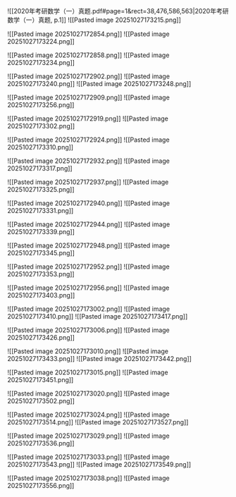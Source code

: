 ![[2020年考研数学（一）真题.pdf#page=1&rect=38,476,586,563|2020年考研数学（一）真题, p.1]]
![[Pasted image 20251027173215.png]]



![[Pasted image 20251027172854.png]]
![[Pasted image 20251027173224.png]]


![[Pasted image 20251027172858.png]]
![[Pasted image 20251027173234.png]]


![[Pasted image 20251027172902.png]]
![[Pasted image 20251027173240.png]]
![[Pasted image 20251027173248.png]]

![[Pasted image 20251027172909.png]]
![[Pasted image 20251027173256.png]]


![[Pasted image 20251027172919.png]]
![[Pasted image 20251027173302.png]]


![[Pasted image 20251027172924.png]]
![[Pasted image 20251027173310.png]]


![[Pasted image 20251027172932.png]]
![[Pasted image 20251027173317.png]]


![[Pasted image 20251027172937.png]]
![[Pasted image 20251027173325.png]]


![[Pasted image 20251027172940.png]]
![[Pasted image 20251027173331.png]]


![[Pasted image 20251027172944.png]]
![[Pasted image 20251027173339.png]]


![[Pasted image 20251027172948.png]]
![[Pasted image 20251027173345.png]]


![[Pasted image 20251027172952.png]]
![[Pasted image 20251027173353.png]]


![[Pasted image 20251027172956.png]]
![[Pasted image 20251027173403.png]]


![[Pasted image 20251027173002.png]]
![[Pasted image 20251027173410.png]]
![[Pasted image 20251027173417.png]]

![[Pasted image 20251027173006.png]]
![[Pasted image 20251027173426.png]]


![[Pasted image 20251027173010.png]]
![[Pasted image 20251027173433.png]]
![[Pasted image 20251027173442.png]]

![[Pasted image 20251027173015.png]]
![[Pasted image 20251027173451.png]]


![[Pasted image 20251027173020.png]]
![[Pasted image 20251027173502.png]]


![[Pasted image 20251027173024.png]]
![[Pasted image 20251027173514.png]]
![[Pasted image 20251027173527.png]]

![[Pasted image 20251027173029.png]]
![[Pasted image 20251027173536.png]]


![[Pasted image 20251027173033.png]]
![[Pasted image 20251027173543.png]]
![[Pasted image 20251027173549.png]]

![[Pasted image 20251027173038.png]]
![[Pasted image 20251027173556.png]]






